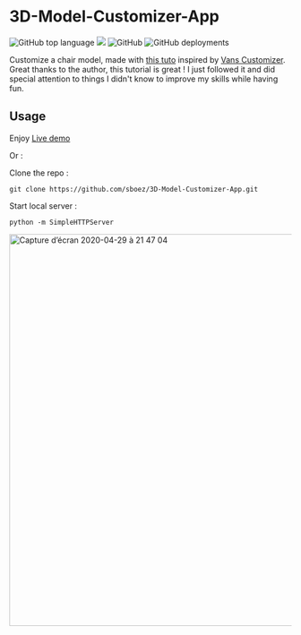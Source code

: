 # 3D-Model-Customizer-App

![GitHub top language](https://img.shields.io/github/languages/top/sboez/3D-Model-Customizer-App) <img src="https://img.shields.io/badge/three.js-r115-orange"> ![GitHub](https://img.shields.io/github/license/sboez/3D-Model-Customizer-App) ![GitHub deployments](https://img.shields.io/github/deployments/sboez/3D-Model-Customizer-App/github-pages)


Customize a chair model, made with [this tuto](https://tympanus.net/codrops/2019/09/17/how-to-build-a-color-customizer-app-for-a-3d-model-with-three-js/) inspired by [Vans Customizer](https://www.vans.fr/customizer.old-skool-classic.html). Great thanks to the author, this tutorial is great ! I just followed it and did special attention to things I didn't know to improve my skills while having fun. 

## Usage

Enjoy [Live demo](https://sboez.github.io/3D-Model-Customizer-App/)

Or :

Clone the repo : 
```
git clone https://github.com/sboez/3D-Model-Customizer-App.git
```

Start local server :
```
python -m SimpleHTTPServer
```

[<img width="700" alt="Capture d’écran 2020-04-29 à 21 47 04" src="https://user-images.githubusercontent.com/23494780/80639995-1cee5c00-8a63-11ea-9824-707e303deec2.png">](https://sboez.github.io/3D-Model-Customizer-App/)
